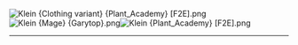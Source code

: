 ![Klein {Clothing variant} {Plant_Academy} [F2E].png](https://raw.githubusercontent.com/Klokinator/FE-Repo/main/Portrait%20Repository/FE06,%2007%20Mugs%20(Binding%20Blade,%20Blazing%20Sword)/Fullbodies/Klein%20(Clothing%20variant)%20%7BPlant_Academy%7D%20%5BF2E%5D.png "Klein {Clothing variant} {Plant_Academy} [F2E].png")![Klein {Mage} {Garytop}.png](https://raw.githubusercontent.com/Klokinator/FE-Repo/main/Portrait%20Repository/FE06,%2007%20Mugs%20(Binding%20Blade,%20Blazing%20Sword)/Fullbodies/Klein%20(Mage)%20%7BGarytop%7D.png "Klein {Mage} {Garytop}.png")![Klein {Plant_Academy} [F2E].png](https://raw.githubusercontent.com/Klokinator/FE-Repo/main/Portrait%20Repository/FE06,%2007%20Mugs%20(Binding%20Blade,%20Blazing%20Sword)/Fullbodies/Klein%20%7BPlant_Academy%7D%20%5BF2E%5D.png "Klein {Plant_Academy} [F2E].png")



----

